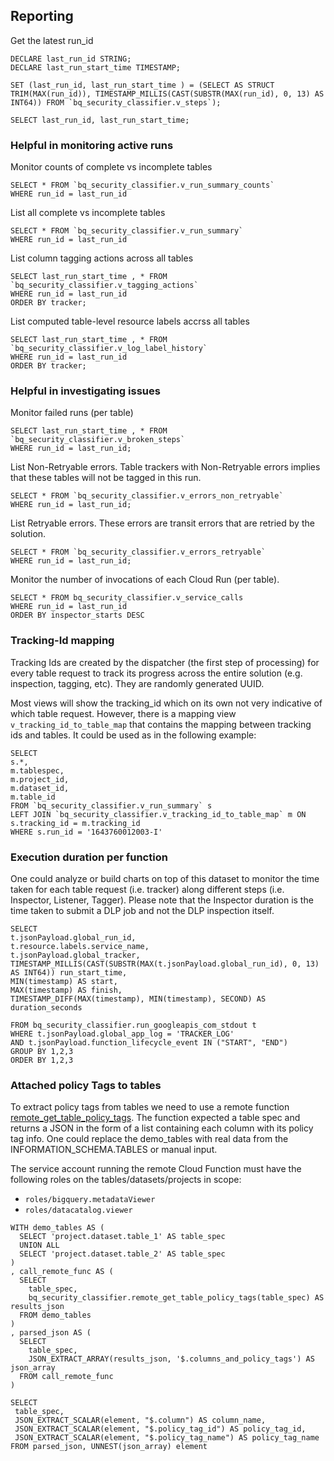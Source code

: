 ## Reporting

Get the latest run_id

```roomsql
DECLARE last_run_id STRING;
DECLARE last_run_start_time TIMESTAMP;

SET (last_run_id, last_run_start_time ) = (SELECT AS STRUCT TRIM(MAX(run_id)), TIMESTAMP_MILLIS(CAST(SUBSTR(MAX(run_id), 0, 13) AS INT64)) FROM `bq_security_classifier.v_steps`);

SELECT last_run_id, last_run_start_time;
```

### Helpful in monitoring active runs

Monitor counts of complete vs incomplete tables
```roomsql
SELECT * FROM `bq_security_classifier.v_run_summary_counts`
WHERE run_id = last_run_id
```

List all complete vs incomplete tables
```roomsql
SELECT * FROM `bq_security_classifier.v_run_summary`
WHERE run_id = last_run_id
```


List column tagging actions across all tables

```roomsql
SELECT last_run_start_time , * FROM `bq_security_classifier.v_tagging_actions`
WHERE run_id = last_run_id
ORDER BY tracker;
```


List computed table-level resource labels accrss all tables 

```roomsql
SELECT last_run_start_time , * FROM `bq_security_classifier.v_log_label_history`
WHERE run_id = last_run_id
ORDER BY tracker;
```

### Helpful in investigating issues
 

Monitor failed runs (per table)

```roomsql
SELECT last_run_start_time , * FROM `bq_security_classifier.v_broken_steps` 
WHERE run_id = last_run_id;
```

List Non-Retryable errors. Table trackers with Non-Retryable errors implies that these tables will not be tagged in this run. 
```roomsql
SELECT * FROM `bq_security_classifier.v_errors_non_retryable`
WHERE run_id = last_run_id;
```

List Retryable errors. These errors are transit errors that are retried by the solution. 
```roomsql
SELECT * FROM `bq_security_classifier.v_errors_retryable`
WHERE run_id = last_run_id;
```

Monitor the number of invocations of each Cloud Run (per table).

```roomsql
SELECT * FROM bq_security_classifier.v_service_calls
WHERE run_id = last_run_id
ORDER BY inspector_starts DESC
```

### Tracking-Id mapping
Tracking Ids are created by the dispatcher (the first step of
processing) for every table request to track its progress
across the entire solution (e.g. inspection, tagging, etc). They are randomly generated UUID.  

Most views will show the tracking_id which on its own not very indicative
of which table request. However, there is a mapping view `v_tracking_id_to_table_map`
that contains the mapping between tracking ids and tables. It could be
used as in the following example:
```roomsql
SELECT 
s.*,
m.tablespec,
m.project_id,
m.dataset_id,
m.table_id
FROM `bq_security_classifier.v_run_summary` s
LEFT JOIN `bq_security_classifier.v_tracking_id_to_table_map` m ON s.tracking_id = m.tracking_id
WHERE s.run_id = '1643760012003-I'
```

### Execution duration per function
One could analyze or build charts on top of this dataset to monitor 
the time taken for each table request (i.e. tracker) along different steps (i.e. Inspector, Listener, Tagger). 
Please note that the Inspector duration is the time taken to submit a DLP job and not the DLP inspection itself.
```roomsql
SELECT  
t.jsonPayload.global_run_id,
t.resource.labels.service_name,
t.jsonPayload.global_tracker,
TIMESTAMP_MILLIS(CAST(SUBSTR(MAX(t.jsonPayload.global_run_id), 0, 13) AS INT64)) run_start_time,
MIN(timestamp) AS start, 
MAX(timestamp) AS finish,
TIMESTAMP_DIFF(MAX(timestamp), MIN(timestamp), SECOND) AS duration_seconds

FROM bq_security_classifier.run_googleapis_com_stdout t
WHERE t.jsonPayload.global_app_log = 'TRACKER_LOG'
AND t.jsonPayload.function_lifecycle_event IN ("START", "END")
GROUP BY 1,2,3
ORDER BY 1,2,3
```

### Attached policy Tags to tables
To extract policy tags from tables we need to use a remote function [remote_get_table_policy_tags](../helpers/bq-remote-functions/get-policy-tags).
The function expected a table spec and returns a JSON in the form of a list containing each column with its policy tag info.
One could replace the demo_tables with real data from the INFORMATION_SCHEMA.TABLES or manual input.

The service account running the remote Cloud Function must have the following roles on the tables/datasets/projects in scope:
* `roles/bigquery.metadataViewer`
* `roles/datacatalog.viewer`

```roomsql
WITH demo_tables AS (
  SELECT 'project.dataset.table_1' AS table_spec
  UNION ALL
  SELECT 'project.dataset.table_2' AS table_spec
)
, call_remote_func AS (
  SELECT 
    table_spec, 
    bq_security_classifier.remote_get_table_policy_tags(table_spec) AS results_json 
  FROM demo_tables
)
, parsed_json AS (
  SELECT
    table_spec,
    JSON_EXTRACT_ARRAY(results_json, '$.columns_and_policy_tags') AS json_array
  FROM call_remote_func
)

SELECT
 table_spec,
 JSON_EXTRACT_SCALAR(element, "$.column") AS column_name,
 JSON_EXTRACT_SCALAR(element, "$.policy_tag_id") AS policy_tag_id,
 JSON_EXTRACT_SCALAR(element, "$.policy_tag_name") AS policy_tag_name
FROM parsed_json, UNNEST(json_array) element
```